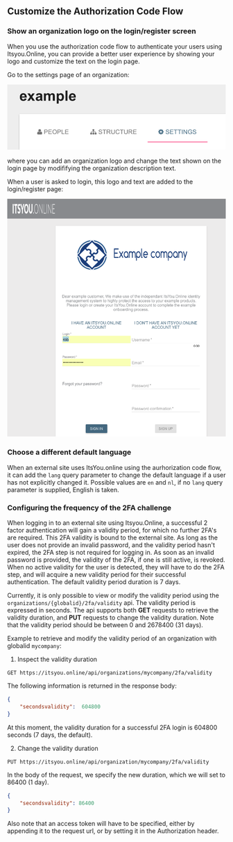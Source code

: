 ## Customize the Authorization Code Flow

### Show an organization logo on the login/register screen

When you use the authorization code flow to authenticate your users using Itsyou.Online, you can provide a better user experience by showing your logo and customize the text on the login page.

Go to the settings page of an organization:

![Organization Settings](OrganizationSettingsTab.png)

where you can add an organization logo and change the text shown on the login page by modififying the organization description text.

When a user is asked to login, this logo and text are added to the login/register page:

![Branded login page](BrandedLoginPage.png)


### Choose a different default language

When an external site uses ItsYou.online using the aurhorization code flow, it can add the `lang` query parameter to change the default language if a user has not explicitly changed it. Possible values are `en` and `nl`, if no `lang` query parameter is supplied, English is taken.

### Configuring the frequency of the 2FA challenge


When logging in to an external site using Itsyou.Online, a successful 2 factor authentication will gain a validity period, for which no further 2FA's are required. This 2FA validity is bound to the external site. As long as the user does not provide an invalid password, and the validity period hasn't expired, the 2FA step is not required for logging in. As soon as an invalid password is provided, the validity of the 2FA, if one is still active, is revoked. When no active validity for the user is detected, they will have to do the 2FA step, and will acquire a new validity period for their successful authentication. The default validity period duration is 7 days.

Currently, it is only possible to view or modify the validity period using the `organizations/{globalid}/2fa/validity` api. The validity period is expressed in seconds. The api supports both **GET** requests to retrieve the validity duration, and **PUT** requests to change the validity duration. Note that the validity period should be between 0 and 2678400 (31 days).

Example to retrieve and modify the validity period of an organization with globalid `mycompany`:

1. Inspect the validity duration
```
GET https://itsyou.online/api/organizations/mycompany/2fa/validity
```
The following information is returned in the response body:
```json
{
    "secondsvalidity":  604800
}
```
At this moment, the validity duration for a successful 2FA login is 604800 seconds (7 days, the default).

2. Change the validity duration
```
PUT https://itsyou.online/api/organization/mycompany/2fa/validity
```
In the body of the request, we specify the new duration, which we will set to 86400 (1 day).
```json
{
    "secondsvalidity": 86400
}
```
Also note that an access token will have to be specified, either by appending it to the request url, or by setting it in the Authorization header.
